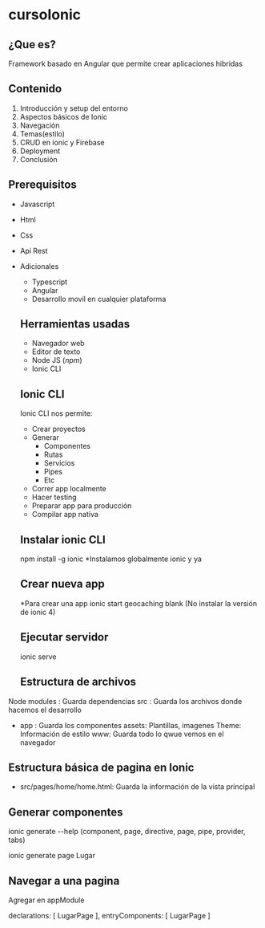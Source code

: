 # cursoIonic

## ¿Que es?

Framework basado en Angular que permite crear aplicaciones hibridas 

## Contenido

1. Introducción y setup del entorno
2. Aspectos básicos de Ionic
3. Navegación
4. Temas(estilo)
5. CRUD en ionic y Firebase
6. Deployment
7. Conclusión


## Prerequisitos

* Javascript
* Html
* Css
* Api Rest
* Adicionales
  - Typescript
  - Angular
  - Desarrollo movil en cualquier plataforma
  
  ## Herramientas usadas
  * Navegador web
  * Editor de texto
  * Node JS (*npm*)
  * Ionic CLI
  
  ## Ionic CLI
  
  Ionic CLI nos permite:
  
  * Crear proyectos 
  * Generar
    - Componentes
    - Rutas
    - Servicios
    - Pipes
    - Etc
  * Correr app localmente
  * Hacer testing 
  * Preparar app para producción
  * Compilar app nativa
  
  ## Instalar ionic CLI 

  npm install -g ionic
  *Instalamos globalmente ionic y ya 
  
  ## Crear nueva app
  
  *Para crear una app 
  ionic start geocaching blank
  (No instalar la versión de ionic 4)
  
  ## Ejecutar servidor
  ionic serve
  
  ## Estructura de archivos
 Node modules :  Guarda dependencias
 src : Guarda los archivos donde hacemos el desarrollo
  - app : Guarda los componentes
 assets: Plantillas, imagenes
 Theme: Información de estilo
 www: Guarda todo lo qwue vemos en el navegador
 
 ## Estructura básica de pagina en Ionic
 * src/pages/home/home.html: Guarda la información de la vista principal
 
## Generar componentes

ionic generate --help (component, page, directive, page, pipe, provider, tabs)

ionic generate page Lugar

## Navegar a una pagina

Agregar en appModule

declarations: [
    LugarPage
],
entryComponents: [
LugarPage
]


  
  
    


